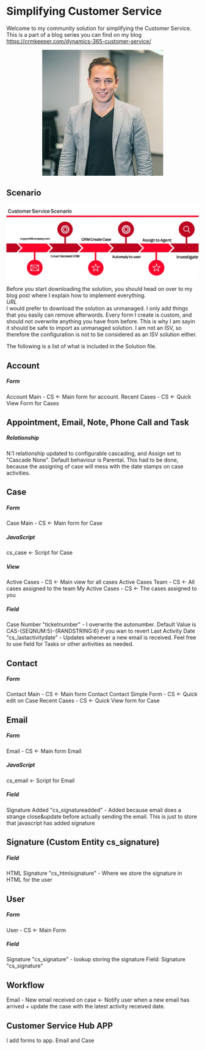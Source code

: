 # Simplifying Customer Service
Welcome to my community solution for simplifying the Customer Service. </br>
This is a part of a blog series you can find on my blog https://crmkeeper.com/dynamics-365-customer-service/ 

<p align="center">
  <img src="https://github.com/thomassandsor/CustomerService/blob/master/IMAGES/thomas_min.jpg">
</p>

## Scenario
![Bilde](./IMAGES/Process.jpg)

Before you start downloading the solution, you should head on over to my blog post where I explain how to implement everything. </br>
*URL* </br>
I would prefer to download the solution as unmanaged. I only add things that you easily can remove afterwords. Every form I create is custom, and should not overwrite anything you have from before. This is why I am sayin it should be safe to import as unmanaged solution. I am not an ISV, so therefore the configuration is not to be considered as an ISV solution either. 

The following is a list of what is included in the Solution file. 

## Account
##### Form
Account Main - CS <- Main form for account. 
Recent Cases - CS <- Quick View Form for Cases

## Appointment, Email, Note, Phone Call and Task
##### Relationship
N:1 relationship updated to configurable cascading, and Assign set to "Cascade None". Default behaviour is Parental. This had to be done, because the assigning of case will mess with the date stamps on case activities. 

## Case
##### Form
Case Main - CS <- Main form for Case
##### JavaScript
cs_case <- Script for Case

##### View
Active Cases - CS <- Main view for all cases
Active Cases Team - CS <- All cases assigned to the team
My Active Cases - CS <- The cases assigned to you

##### Field
Case Number "ticketnumber" - I overwrite the autonumber. Default Value is CAS-{SEQNUM:5}-{RANDSTRING:6} if you wan to revert
Last Activity Date "cs_lastactivitydate" - Updates whenever a new email is received. Feel free to use field for Tasks or other avtivities as needed. 

## Contact
##### Form
Contact Main - CS <- Main form Contact
Contact Simple Form - CS <- Quick edit on Case
Recent Cases - CS <- Quick View form for Case

## Email
##### Form
Email - CS <- Main form Email
##### JavaScript
cs_email <- Script for Email
##### Field
Signature Added "cs_signatureadded" - Added because email does a strange close&update before actually sending the email. This is just to store that javascript has added signature

## Signature (Custom Entity cs_signature)
##### Field
HTML Signature "cs_htmlsignature" - Where we store the signature in HTML for the user

## User
##### Form
User - CS <- Main Form
##### Field
Signature "cs_signature" - lookup storing the signature
Field: Signature "cs_signature"

## Workflow
Email - New email received on case <- Notify user when a new email has arrived + update the case with the latest activity received date.

## Customer Service Hub APP
I add forms to app. Email and Case




